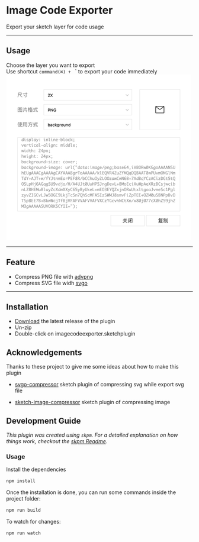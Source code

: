 # Image Code Exporter
Export your sketch layer for code usage

------------

## Usage
Choose the layer you want to export
<br>
Use shortcut `command(⌘) + ` ` to export your code immediately<br>
<img src="/doc/img/main.png" alt="test" width="500">

------------

## Feature

- Compress PNG file with [advpng](https://github.com/amadvance/advancecomp)
- Compress SVG file widh [svgo](https://github.com/svg/svgo)


------------

## Installation

- [Download](../../releases/latest/download/imagecodeexporter.sketchplugin.zip) the latest release of the plugin
- Un-zip
- Double-click on imagecodeexporter.sketchplugin

## Acknowledgements
Thanks to these project to give me some ideas about how to make this plugin
- [svgo-compressor](https://github.com/BohemianCoding/svgo-compressor)
sketch plugin of compressing svg while export svg file

- [sketch-image-compressor](https://github.com/BohemianCoding/sketch-image-compressor) sketch plugin of compressing image



## Development Guide

_This plugin was created using `skpm`. For a detailed explanation on how things work, checkout the [skpm Readme](https://github.com/skpm/skpm/blob/master/README.md)._

### Usage

Install the dependencies

```bash
npm install
```

Once the installation is done, you can run some commands inside the project folder:

```bash
npm run build
```

To watch for changes:

```bash
npm run watch
```
